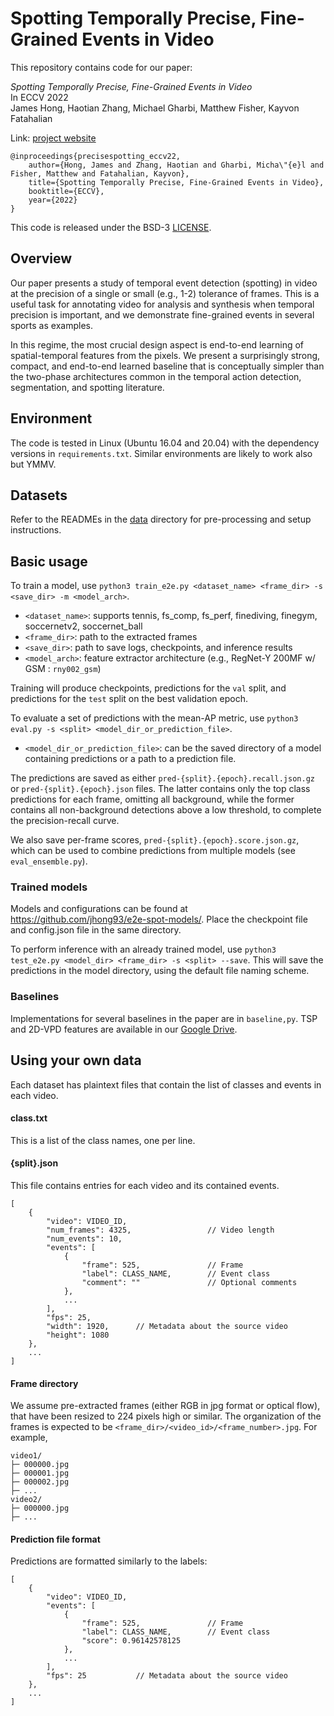 # Spotting Temporally Precise, Fine-Grained Events in Video

This repository contains code for our paper:

*Spotting Temporally Precise, Fine-Grained Events in Video*\
In ECCV 2022\
James Hong, Haotian Zhang, Michael Gharbi, Matthew Fisher, Kayvon Fatahalian

Link: [project website](https://jhong93.github.io/projects/spot.html)

```
@inproceedings{precisespotting_eccv22,
    author={Hong, James and Zhang, Haotian and Gharbi, Micha\"{e}l and Fisher, Matthew and Fatahalian, Kayvon},
    title={Spotting Temporally Precise, Fine-Grained Events in Video},
    booktitle={ECCV},
    year={2022}
}
```

This code is released under the BSD-3 [LICENSE](/LICENSE).

## Overview

Our paper presents a study of temporal event detection (spotting) in video at the precision of a single or small (e.g., 1-2) tolerance of frames.
This is a useful task for annotating video for analysis and synthesis when temporal precision is important, and we demonstrate fine-grained events in several sports as examples.

In this regime, the most crucial design aspect is end-to-end learning of spatial-temporal features from the pixels.
We present a surprisingly strong, compact, and end-to-end learned baseline that is conceptually simpler than the two-phase architectures common in the temporal action detection, segmentation, and spotting literature.

## Environment

The code is tested in Linux (Ubuntu 16.04 and 20.04) with the dependency versions in ```requirements.txt```. Similar environments are likely to work also but YMMV.

## Datasets

Refer to the READMEs in the [data](/data) directory for pre-processing and setup instructions.

## Basic usage

To train a model, use `python3 train_e2e.py <dataset_name> <frame_dir> -s <save_dir> -m <model_arch>`.

* `<dataset_name>`: supports tennis, fs_comp, fs_perf, finediving, finegym, soccernetv2, soccernet_ball
* `<frame_dir>`: path to the extracted frames
* `<save_dir>`: path to save logs, checkpoints, and inference results
* `<model_arch>`: feature extractor architecture (e.g., RegNet-Y 200MF w/ GSM : `rny002_gsm`)

Training will produce checkpoints, predictions for the `val` split, and predictions for the `test` split on the best validation epoch.

To evaluate a set of predictions with the mean-AP metric, use `python3 eval.py -s <split> <model_dir_or_prediction_file>`.
* `<model_dir_or_prediction_file>`: can be the saved directory of a model containing predictions or a path to a prediction file.

The predictions are saved as either `pred-{split}.{epoch}.recall.json.gz` or `pred-{split}.{epoch}.json` files. The latter contains only the top class predictions for each frame, omitting all background, while the former contains all non-background detections above a low threshold, to complete the precision-recall curve.

We also save per-frame scores, `pred-{split}.{epoch}.score.json.gz`, which can be used to combine predictions from multiple models (see `eval_ensemble.py`).

### Trained models

Models and configurations can be found at https://github.com/jhong93/e2e-spot-models/. Place the checkpoint file and config.json file in the same directory.

To perform inference with an already trained model, use `python3 test_e2e.py <model_dir> <frame_dir> -s <split> --save`. This will save the predictions in the model directory, using the default file naming scheme.

### Baselines

Implementations for several baselines in the paper are in `baseline,py`. TSP and 2D-VPD features are available in our [Google Drive](https://drive.google.com/drive/folders/1AQFd8JsvxdEG2jQfY5GDVSLEtc9r824W?usp=sharing).

## Using your own data

Each dataset has plaintext files that contain the list of classes and events in each video.

#### class.txt

This is a list of the class names, one per line.

#### {split}.json

This file contains entries for each video and its contained events.

```
[
    {
        "video": VIDEO_ID,
        "num_frames": 4325,                 // Video length
        "num_events": 10,
        "events": [
            {
                "frame": 525,               // Frame
                "label": CLASS_NAME,        // Event class
                "comment": ""               // Optional comments
            },
            ...
        ],
        "fps": 25,
        "width": 1920,      // Metadata about the source video
        "height": 1080
    },
    ...
]
```

#### Frame directory

We assume pre-extracted frames (either RGB in jpg format or optical flow), that have been resized to 224 pixels high or similar. The organization of the frames is expected to be `<frame_dir>/<video_id>/<frame_number>.jpg`. For example,

```
video1/
├─ 000000.jpg
├─ 000001.jpg
├─ 000002.jpg
├─ ...
video2/
├─ 000000.jpg
├─ ...
```

#### Prediction file format

Predictions are formatted similarly to the labels:
```
[
    {
        "video": VIDEO_ID,
        "events": [
            {
                "frame": 525,               // Frame
                "label": CLASS_NAME,        // Event class
                "score": 0.96142578125
            },
            ...
        ],
        "fps": 25           // Metadata about the source video
    },
    ...
]
```
